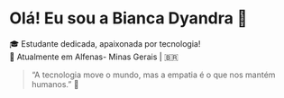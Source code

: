 # Olá! Eu sou a Bianca Dyandra 🦊

🎓 Estudante dedicada, apaixonada por tecnologia!  
📍 Atualmente em Alfenas- Minas Gerais | 🇧🇷
<!--
## 🚀 Sobre mim
Sou curiosa, gosto de entender como as coisas funcionam e estou sempre buscando aprender mais. 

Tenho me aprofundado em linguagens como C, html, css, python, mas estou sempre aberta a aprender outras tecnologias. 💻

## 💡 Interesses
- Programação
- Cozinhar
- Leitura


## 🛠️ Tecnologias
![C](https://img.shields.io/badge/-C-blue?style=flat-square&logo=c)
![Python](https://img.shields.io/badge/-Python-3776AB?style=flat-square&logo=python)
![HTML](https://img.shields.io/badge/-HTML5-E34F26?style=flat-square&logo=html5)
![CSS](https://img.shields.io/badge/-CSS3-1572B6?style=flat-square&logo=css3)

## 🌐 Onde me encontrar
-  LinkedIn: https://www.linkedin.com/in/bianca-dyandra-farias-641b17205/
-  E-mail: biancagfarias@gmail.com
-  site: https://biadyandra.github.io/BiaDyandra-site/

---
-->
> “A tecnologia move o mundo, mas a empatia é o que nos mantém humanos.” 🤍


<!--
**BiaDyandra/BiaDyandra** is a ✨ _special_ ✨ repository because its `README.md` (this file) appears on your GitHub profile.

Here are some ideas to get you started:

- 🔭 I’m currently working on ...
- 🌱 I’m currently learning ...
- 👯 I’m looking to collaborate on ...
- 🤔 I’m looking for help with ...
- 💬 Ask me about ...
- 📫 How to reach me: ...
- 😄 Pronouns: ...
- ⚡ Fun fact: ...
-->
